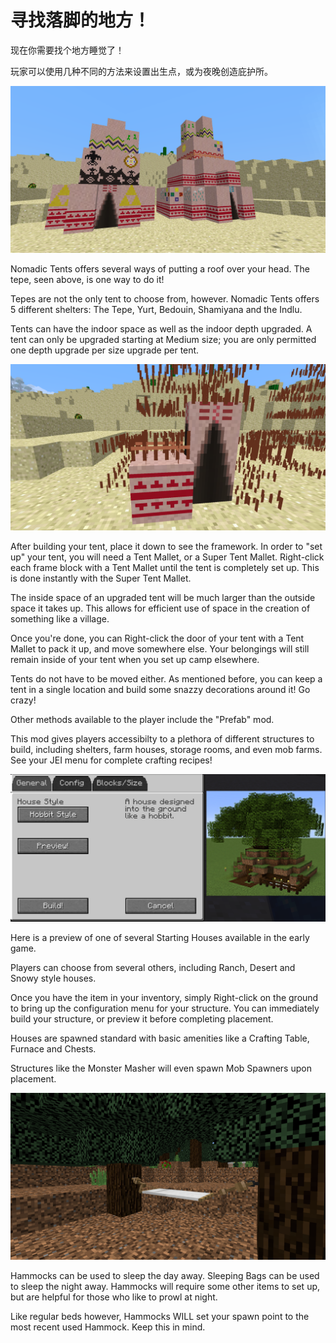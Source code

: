 # 寻找落脚的地方！

现在你需要找个地方睡觉了！

玩家可以使用几种不同的方法来设置出生点，或为夜晚创造庇护所。

![A "Small" and "Mega" tepe in the hot desert](tepes.png)

Nomadic Tents offers several ways of putting a roof over your head. The tepe, seen above, is one way to do it!

Tepes are not the only tent to choose from, however. Nomadic Tents offers 5 different shelters: The Tepe, Yurt, Bedouin, Shamiyana and the Indlu.

Tents can have the indoor space as well as the indoor depth upgraded. A tent can only be upgraded starting at Medium size; you are only permitted one depth upgrade per size upgrade per tent.

![The framework of a tent and a framework block that has been slightly worked on](settingupcamp.png)

After building your tent, place it down to see the framework. In order to "set up" your tent, you will need a Tent Mallet, or a Super Tent Mallet. Right-click each frame block with a Tent Mallet until the tent is completely set up. This is done instantly with the Super Tent Mallet.

The inside space of an upgraded tent will be much larger than the outside space it takes up. This allows for efficient use of space in the creation of something like a village. 

Once you're done, you can Right-click the door of your tent with a Tent Mallet to pack it up, and move somewhere else. Your belongings will still remain inside of your tent when you set up camp elsewhere.

Tents do not have to be moved either. As mentioned before, you can keep a tent in a single location and build some snazzy decorations around it! Go crazy!


Other methods available to the player include the "Prefab" mod.

This mod gives players accessibilty to a plethora of different structures to build, including shelters, farm houses, storage rooms, and even mob farms. See your JEI menu for complete crafting recipes!

![A preview of the "Starting House" item](prefabpreview.png)

Here is a preview of one of several Starting Houses available in the early game.

Players can choose from several others, including Ranch, Desert and Snowy style houses.

Once you have the item in your inventory, simply Right-click on the ground to bring up the configuration menu for your structure. You can immediately build your structure, or preview it before completing placement.

Houses are spawned standard with basic amenities like a Crafting Table, Furnace and Chests.

Structures like the Monster Masher will even spawn Mob Spawners upon placement.

![A hammock between two trees](hammock.png)

Hammocks can be used to sleep the day away. Sleeping Bags can be used to sleep the night away. Hammocks will require some other items to set up, but are helpful for those who like to prowl at night.

Like regular beds however, Hammocks WILL set your spawn point to the most recent used Hammock. Keep this in mind.